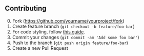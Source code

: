 ## Contributing

0. Fork (<https://github.com/yourname/yourproject/fork>)
1. Create feature branch (`git checkout -b feature/foo-bar`)
2. For code styling, follow [this guide](https://google.github.io/styleguide/jsguide.html).
3. Commit your changes (`git commit -am 'Add some foo bar'`)
4. Push to the branch (`git push origin feature/foo-bar`)
5. Create a new Pull Request